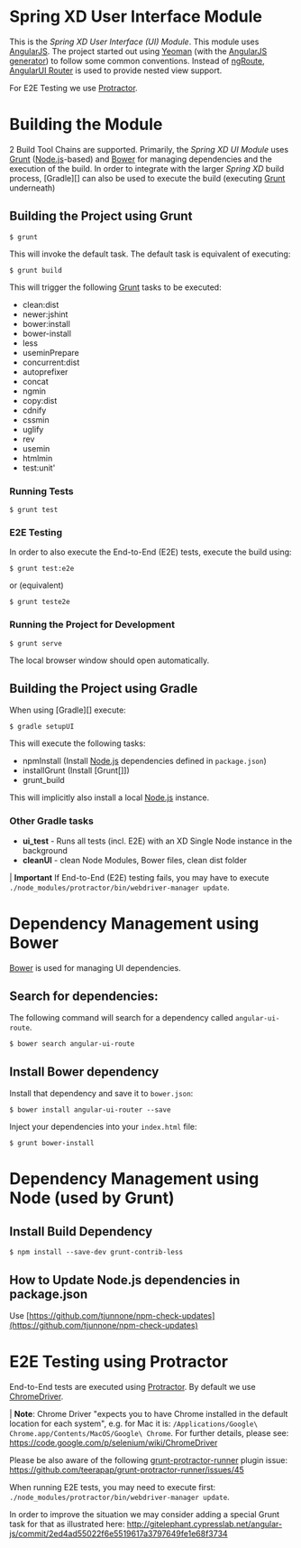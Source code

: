 Spring XD User Interface Module
===============================

This is the *Spring XD User Interface (UI) Module*. This module uses [AngularJS][]. The project started out using [Yeoman][] (with the [AngularJS generator][]) to follow some common conventions. Instead of [ngRoute][], [AngularUI Router][] is used to provide nested view support.

For E2E Testing we use [Protractor][].

# Building the Module

2 Build Tool Chains are supported. Primarily, the *Spring XD UI Module* uses [Grunt][] ([Node.js][]-based) and [Bower][] for managing dependencies and the execution of the build. In order to integrate with the larger *Spring XD* build process, [Gradle][] can also be used to execute the build (executing [Grunt][] underneath)

## Building the Project using Grunt

	$ grunt

This will invoke the default task. The default task is equivalent of executing:

	$ grunt build

This will trigger the following [Grunt][] tasks to be executed:

* clean:dist
* newer:jshint
* bower:install
* bower-install
* less
* useminPrepare
* concurrent:dist
* autoprefixer
* concat
* ngmin
* copy:dist
* cdnify
* cssmin
* uglify
* rev
* usemin
* htmlmin
* test:unit'

### Running Tests

	$ grunt test

### E2E Testing

In order to also execute the End-to-End (E2E) tests, execute the build using:

	$ grunt test:e2e

or (equivalent)

	$ grunt teste2e

### Running the Project for Development

	$ grunt serve

The local browser window should open automatically.

## Building the Project using Gradle

When using [Gradle][] execute:

	$ gradle setupUI

This will execute the following tasks:

* npmInstall (Install [Node.js][] dependencies defined in `package.json`)
* installGrunt (Install [Grunt[]])
* grunt_build

This will implicitly also install a local [Node.js][] instance.

### Other Gradle tasks

* **ui_test** - Runs all tests (incl. E2E) with an XD Single Node instance in the background
* **cleanUI** - clean Node Modules, Bower files, clean dist folder 

| **Important** If End-to-End (E2E) testing fails, you may have to execute `./node_modules/protractor/bin/webdriver-manager update`.

# Dependency Management using Bower

[Bower][] is used for managing UI dependencies.

## Search for dependencies:

The following command will search for a dependency called `angular-ui-route`.

	$ bower search angular-ui-route

## Install Bower dependency

Install that dependency and save it to `bower.json`:

	$ bower install angular-ui-router --save

Inject your dependencies into your `index.html` file:

	$ grunt bower-install

# Dependency Management using Node (used by Grunt)

## Install Build Dependency

	$ npm install --save-dev grunt-contrib-less

## How to Update Node.js dependencies in package.json

Use [https://github.com/tjunnone/npm-check-updates](https://github.com/tjunnone/npm-check-updates)

# E2E Testing using Protractor

End-to-End tests are executed using [Protractor][]. By default we use [ChromeDriver][]. 

| **Note**: Chrome Driver "expects you to have Chrome installed in the default location for each system", e.g. for Mac it is: `/Applications/Google\ Chrome.app/Contents/MacOS/Google\ Chrome`. For further details, please see: https://code.google.com/p/selenium/wiki/ChromeDriver

Please be also aware of the following [grunt-protractor-runner](https://github.com/teerapap/grunt-protractor-runner) plugin issue: https://github.com/teerapap/grunt-protractor-runner/issues/45

When running E2E tests, you may need to execute first: `./node_modules/protractor/bin/webdriver-manager update`.

In order to improve the situation we may consider adding a special Grunt task for that as illustrated here: http://gitelephant.cypresslab.net/angular-js/commit/2ed4ad55022f6e5519617a3797649fe1e68f3734


[AngularJS]: http://angularjs.org/
[AngularJS generator]: https://github.com/yeoman/generator-angular
[Yeoman]: http://yeoman.io/
[ngRoute]: http://docs.angularjs.org/api/ngRoute
[AngularUI Router]: https://github.com/angular-ui/ui-router
[Grunt]: http://gruntjs.com/
[Bower]: http://bower.io/
[Node.js]: http://nodejs.org/
[Protractor]: https://github.com/angular/protractor
[ChromeDriver]: https://code.google.com/p/selenium/wiki/ChromeDriver

